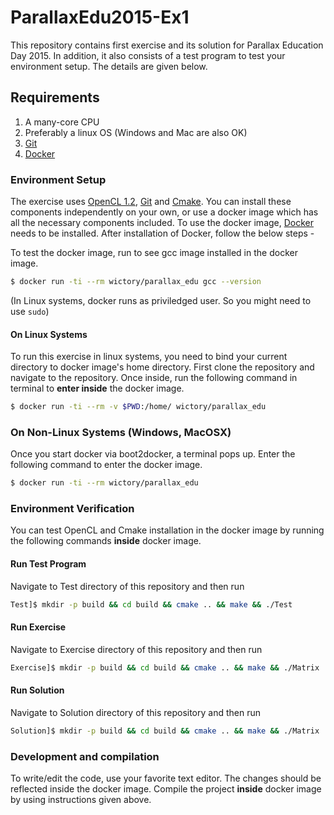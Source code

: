 # ParallaxEdu2015-Ex1
This repository contains first exercise and its solution for Parallax Education Day 2015. In addition, it also consists of a test program to test your environment setup. The details are given below.

## Requirements

1. A many-core CPU
2. Preferably a linux OS (Windows and Mac are also OK)
3. [Git](http://git-scm.com/downloads)
4. [Docker](https://docs.docker.com/installation/)

### Environment Setup

The exercise uses [OpenCL 1.2](https://www.khronos.org/opencl/), [Git](http://git-scm.com/) and [Cmake](http://www.cmake.org/). You can install these components independently on your own, or use a docker image which has all the necessary components included. To use the docker image, [Docker](https://docs.docker.com/installation/) needs to be installed. After installation of Docker, follow the below steps -

To test the docker image, run to see gcc image installed in the docker image. 
```bash
$ docker run -ti --rm wictory/parallax_edu gcc --version
```
(In Linux systems, docker runs as priviledged user. So you might need to use `sudo`)

#### On Linux Systems

To run this exercise in linux systems, you need to bind your current directory to docker image's home directory. First clone the repository and navigate to the repository. Once inside, run the following command in terminal to **enter inside** the docker image.

```bash
$ docker run -ti --rm -v $PWD:/home/ wictory/parallax_edu
```

### On Non-Linux Systems (Windows, MacOSX)
Once you start docker via boot2docker, a terminal pops up. Enter the following command to enter the docker image.
```bash
$ docker run -ti --rm wictory/parallax_edu
```

### Environment Verification
You can test OpenCL and Cmake installation in the docker image by running the following commands **inside** docker image.

#### Run Test Program
Navigate to Test directory of this repository and then run
```bash
Test]$ mkdir -p build && cd build && cmake .. && make && ./Test
```

#### Run Exercise
Navigate to Exercise directory of this repository and then run
```bash
Exercise]$ mkdir -p build && cd build && cmake .. && make && ./Matrix
```

#### Run Solution
Navigate to Solution directory of this repository and then run
```bash
Solution]$ mkdir -p build && cd build && cmake .. && make && ./Matrix
```

### Development and compilation
To write/edit the code, use your favorite text editor. The changes should be reflected inside the docker image. Compile the project **inside** docker image by using instructions given above.

